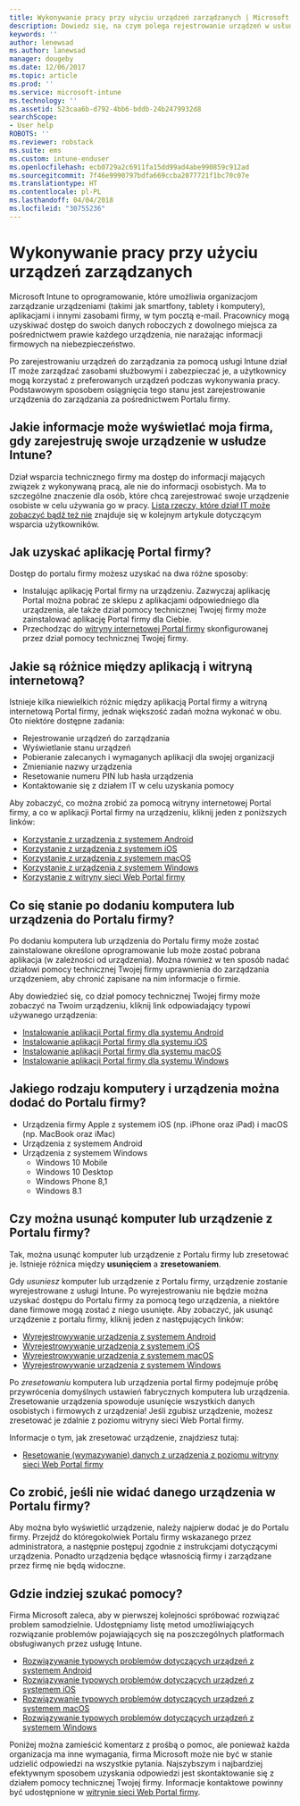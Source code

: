 ```yaml
---
title: Wykonywanie pracy przy użyciu urządzeń zarządzanych | Microsoft Docs
description: Dowiedz się, na czym polega rejestrowanie urządzeń w usłudze Intune w celu zarządzania nimi.
keywords: ''
author: lenewsad
ms.author: lanewsad
manager: dougeby
ms.date: 12/06/2017
ms.topic: article
ms.prod: ''
ms.service: microsoft-intune
ms.technology: ''
ms.assetid: 523caa6b-d792-4bb6-bddb-24b2479932d8
searchScope:
- User help
ROBOTS: ''
ms.reviewer: robstack
ms.suite: ems
ms.custom: intune-enduser
ms.openlocfilehash: ecb0729a2c6911fa15dd99ad4abe990859c912ad
ms.sourcegitcommit: 7f46e9990797bdfa669ccba2077721f1bc70c07e
ms.translationtype: HT
ms.contentlocale: pl-PL
ms.lasthandoff: 04/04/2018
ms.locfileid: "30755236"
---
```

# <a name="use-managed-devices-to-get-work-done"></a>Wykonywanie pracy przy użyciu urządzeń zarządzanych
Microsoft Intune to oprogramowanie, które umożliwia organizacjom zarządzanie urządzeniami (takimi jak smartfony, tablety i komputery), aplikacjami i innymi zasobami firmy, w tym pocztą e-mail. Pracownicy mogą uzyskiwać dostęp do swoich danych roboczych z dowolnego miejsca za pośrednictwem prawie każdego urządzenia, nie narażając informacji firmowych na niebezpieczeństwo.

Po zarejestrowaniu urządzeń do zarządzania za pomocą usługi Intune dział IT może zarządzać zasobami służbowymi i zabezpieczać je, a użytkownicy mogą korzystać z preferowanych urządzeń podczas wykonywania pracy. Podstawowym sposobem osiągnięcia tego stanu jest zarejestrowanie urządzenia do zarządzania za pośrednictwem Portalu firmy.

## <a name="what-information-can-my-company-see-when-i-enroll-my-device-in-intune"></a>Jakie informacje może wyświetlać moja firma, gdy zarejestruję swoje urządzenie w usłudze Intune?
Dział wsparcia technicznego firmy ma dostęp do informacji mających związek z wykonywaną pracą, ale nie do informacji osobistych. Ma to szczególne znaczenie dla osób, które chcą zarejestrować swoje urządzenie osobiste w celu używania go w pracy. [Lista rzeczy, które dział IT może zobaczyć bądź też nie](what-info-can-your-company-see-when-you-enroll-your-device-in-intune.md) znajduje się w kolejnym artykule dotyczącym wsparcia użytkowników.

## <a name="how-do-i-get-the-company-portal"></a>Jak uzyskać aplikację Portal firmy?
Dostęp do portalu firmy możesz uzyskać na dwa różne sposoby:

- Instalując aplikację Portal firmy na urządzeniu. Zazwyczaj aplikację Portal można pobrać ze sklepu z aplikacjami odpowiedniego dla urządzenia, ale także dział pomocy technicznej Twojej firmy może zainstalować aplikację Portal firmy dla Ciebie.
- Przechodząc do [witryny internetowej Portal firmy](https://portal.manage.microsoft.com#HelpDeskDialog) skonfigurowanej przez dział pomocy technicznej Twojej firmy.

## <a name="whats-the-difference-between-the-app-and-the-website"></a>Jakie są różnice między aplikacją i witryną internetową?
Istnieje kilka niewielkich różnic między aplikacją Portal firmy a witryną internetową Portal firmy, jednak większość zadań można wykonać w obu. Oto niektóre dostępne zadania:

- Rejestrowanie urządzeń do zarządzania
- Wyświetlanie stanu urządzeń
- Pobieranie zalecanych i wymaganych aplikacji dla swojej organizacji
- Zmienianie nazwy urządzenia
- Resetowanie numeru PIN lub hasła urządzenia
- Kontaktowanie się z działem IT w celu uzyskania pomocy

Aby zobaczyć, co można zrobić za pomocą witryny internetowej Portal firmy, a co w aplikacji Portal firmy na urządzeniu, kliknij jeden z poniższych linków:

- [Korzystanie z urządzenia z systemem Android](using-your-android-device-with-intune.md)
- [Korzystanie z urządzenia z systemem iOS](using-your-ios-device-with-intune.md)
- [Korzystanie z urządzenia z systemem macOS](using-your-macos-device-with-intune.md)
- [Korzystanie z urządzenia z systemem Windows](using-your-windows-device-with-intune.md)
- [Korzystanie z witryny sieci Web Portal firmy](using-the-intune-company-portal-website.md)

## <a name="what-happens-when-you-add-a-computer-or-device-to-the-company-portal"></a>Co się stanie po dodaniu komputera lub urządzenia do Portalu firmy?
Po dodaniu komputera lub urządzenia do Portalu firmy może zostać zainstalowane określone oprogramowanie lub może zostać pobrana aplikacja (w zależności od urządzenia). Można również w ten sposób nadać działowi pomocy technicznej Twojej firmy uprawnienia do zarządzania urządzeniem, aby chronić zapisane na nim informacje o firmie.

Aby dowiedzieć się, co dział pomocy technicznej Twojej firmy może zobaczyć na Twoim urządzeniu, kliknij link odpowiadający typowi używanego urządzenia:

- [Instalowanie aplikacji Portal firmy dla systemu Android](what-happens-if-you-install-the-company-portal-app-and-enroll-your-device-in-intune-android.md)
- [Instalowanie aplikacji Portal firmy dla systemu iOS](what-happens-if-you-install-the-company-portal-app-and-enroll-your-device-in-intune-ios.md)
- [Instalowanie aplikacji Portal firmy dla systemu macOS](what-happens-if-you-install-the-company-portal-app-and-enroll-your-device-in-intune-macos.md)
- [Instalowanie aplikacji Portal firmy dla systemu Windows](what-happens-if-you-install-the-company-portal-app-and-enroll-your-device-in-intune-windows10.md)

## <a name="what-kind-of-computers-or-devices-can-you-add-to-the-company-portal"></a>Jakiego rodzaju komputery i urządzenia można dodać do Portalu firmy?
-   Urządzenia firmy Apple z systemem iOS (np. iPhone oraz iPad) i macOS (np. MacBook oraz iMac)
-   Urządzenia z systemem Android
-   Urządzenia z systemem Windows
    -   Windows 10 Mobile
    -   Windows 10 Desktop
    -   Windows Phone 8,1
    -   Windows 8.1

## <a name="can-you-remove-a-computer-or-device-from-the-company-portal"></a>Czy można usunąć komputer lub urządzenie z Portalu firmy?
Tak, można usunąć komputer lub urządzenie z Portalu firmy lub zresetować je. Istnieje różnica między **usunięciem** a **zresetowaniem**.

Gdy *usuniesz* komputer lub urządzenie z Portalu firmy, urządzenie zostanie wyrejestrowane z usługi Intune. Po wyrejestrowaniu nie będzie można uzyskać dostępu do Portalu firmy za pomocą tego urządzenia, a niektóre dane firmowe mogą zostać z niego usunięte. Aby zobaczyć, jak usunąć urządzenie z portalu firmy, kliknij jeden z następujących linków:

- [Wyrejestrowywanie urządzenia z systemem Android](unenroll-your-device-from-intune-android.md)
- [Wyrejestrowywanie urządzenia z systemem iOS](unenroll-your-device-from-intune-ios.md)
- [Wyrejestrowywanie urządzenia z systemem macOS](unenroll-your-device-from-intune-macos.md)
- [Wyrejestrowywanie urządzenia z systemem Windows](unenroll-your-device-from-intune-windows.md)

Po *zresetowaniu* komputera lub urządzenia portal firmy podejmuje próbę przywrócenia domyślnych ustawień fabrycznych komputera lub urządzenia. Zresetowanie urządzenia spowoduje usunięcie wszystkich danych osobistych i firmowych z urządzenia! Jeśli zgubisz urządzenie, możesz zresetować je zdalnie z poziomu witryny sieci Web Portal firmy.

Informacje o tym, jak zresetować urządzenie, znajdziesz tutaj:

- [Resetowanie (wymazywanie) danych z urządzenia z poziomu witryny sieci Web Portal firmy](reset-erase-your-device-cpwebsite.md)

## <a name="what-if-i-cant-see-my-device-in-the-company-portal"></a>Co zrobić, jeśli nie widać danego urządzenia w Portalu firmy?
Aby można było wyświetlić urządzenie, należy najpierw dodać je do Portalu firmy. Przejdź do któregokolwiek Portalu firmy wskazanego przez administratora, a następnie postępuj zgodnie z instrukcjami dotyczącymi urządzenia. Ponadto urządzenia będące własnością firmy i zarządzane przez firmę nie będą widoczne.

## <a name="where-else-can-i-go-for-help"></a>Gdzie indziej szukać pomocy?
Firma Microsoft zaleca, aby w pierwszej kolejności spróbować rozwiązać problem samodzielnie. Udostępniamy listę metod umożliwiających rozwiązanie problemów pojawiających się na poszczególnych platformach obsługiwanych przez usługę Intune.

- [Rozwiązywanie typowych problemów dotyczących urządzeń z systemem Android](troubleshoot-your-device-android.md)
- [Rozwiązywanie typowych problemów dotyczących urządzeń z systemem iOS](troubleshoot-your-device-ios.md)
- [Rozwiązywanie typowych problemów dotyczących urządzeń z systemem macOS](troubleshoot-your-device-macos.md)
- [Rozwiązywanie typowych problemów dotyczących urządzeń z systemem Windows](troubleshoot-your-device-windows.md)

Poniżej można zamieścić komentarz z prośbą o pomoc, ale ponieważ każda organizacja ma inne wymagania, firma Microsoft może nie być w stanie udzielić odpowiedzi na wszystkie pytania. Najszybszym i najbardziej efektywnym sposobem uzyskania odpowiedzi jest skontaktowanie się z działem pomocy technicznej Twojej firmy. Informacje kontaktowe powinny być udostępnione w [witrynie sieci Web Portal firmy](https://portal.manage.microsoft.com#HelpDeskDialog).
